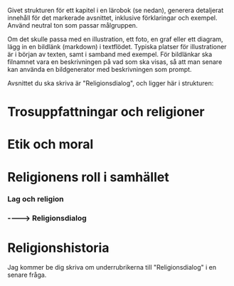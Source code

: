 Givet strukturen för ett kapitel i en lärobok (se nedan), generera detaljerat innehåll för det markerade avsnittet, inklusive förklaringar och exempel.
Använd neutral ton som passar målgruppen.

Om det skulle passa med en illustration, ett foto, en graf eller ett diagram, lägg in en bildlänk (markdown) i textflödet. Typiska platser för illustrationer är i början av texten, samt i samband med exempel.
För bildlänkar ska filnamnet vara en beskrivningen på vad som ska visas, så att man senare kan använda en bildgenerator med beskrivningen som prompt.



Avsnittet du ska skriva är "Religionsdialog", och ligger här i strukturen:
# Trosuppfattningar och religioner
# Etik och moral
# Religionens roll i samhället
### Lag och religion
### ----> Religionsdialog
# Religionshistoria

Jag kommer be dig skriva om underrubrikerna till "Religionsdialog" i en senare fråga.